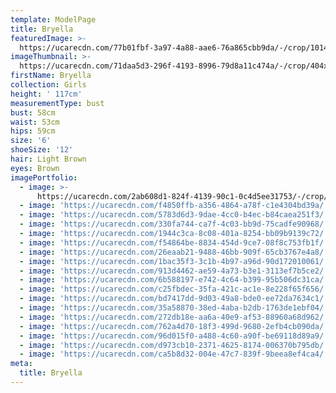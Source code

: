 ```yaml
---
template: ModelPage
title: Bryella
featuredImage: >-
  https://ucarecdn.com/77b01fbf-3a97-4a88-aae6-76a865cbb9da/-/crop/1014x494/0,118/-/preview/
imageThumbnail: >-
  https://ucarecdn.com/71daa5d3-296f-4193-8996-79d8a11c474a/-/crop/404x607/79,99/-/preview/
firstName: Bryella
collection: Girls
height: ' 117cm'
measurementType: bust
bust: 58cm
waist: 53cm
hips: 59cm
size: '6'
shoeSize: '12'
hair: Light Brown
eyes: Brown
imagePortfolio:
  - image: >-
      https://ucarecdn.com/2ab608d1-824f-4139-90c1-0c4d5ee31753/-/crop/739x851/0,100/-/preview/
  - image: 'https://ucarecdn.com/f4850ffb-a356-4864-a78f-c1e4304bd39a/'
  - image: 'https://ucarecdn.com/5783d6d3-9dae-4cc0-b4ec-b84caea251f3/'
  - image: 'https://ucarecdn.com/330fa744-ca7f-4c03-bb9d-75cadfe90968/'
  - image: 'https://ucarecdn.com/1944c3ca-8c08-401a-8254-bb09b9139c72/'
  - image: 'https://ucarecdn.com/f54864be-8834-454d-9ce7-08f8c753fb1f/'
  - image: 'https://ucarecdn.com/26eaab21-9488-46bb-909f-65cb3767e4a8/'
  - image: 'https://ucarecdn.com/1bac35f3-3c1b-4b97-a96d-90d172010061/'
  - image: 'https://ucarecdn.com/913d4462-ae59-4a73-b3e1-3113ef7b5ce2/'
  - image: 'https://ucarecdn.com/6b588197-e742-4c64-b399-95b506dc31ca/'
  - image: 'https://ucarecdn.com/c25fbdec-35fa-421c-ac1e-8e228f65f656/'
  - image: 'https://ucarecdn.com/bd7417dd-9d03-49a8-bde0-ee72da7634c1/'
  - image: 'https://ucarecdn.com/35a58870-38ed-4aba-b2db-1763de1ebf04/'
  - image: 'https://ucarecdn.com/272db18e-aa6a-40e9-af53-88960a68d962/'
  - image: 'https://ucarecdn.com/762a4d70-18f3-499d-9680-2efb4cb090da/'
  - image: 'https://ucarecdn.com/96d015f0-a488-4c60-a90f-be69118d89a9/'
  - image: 'https://ucarecdn.com/d973cb10-2371-4625-8174-006370b795db/'
  - image: 'https://ucarecdn.com/ca5b8d32-004e-47c7-839f-9beea8ef4ca4/'
meta:
  title: Bryella
---
```


